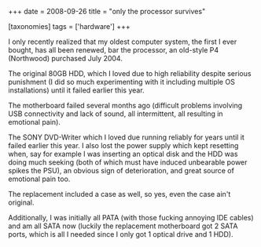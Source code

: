 +++
date = 2008-09-26
title = "only the processor survives"

[taxonomies]
tags = ['hardware']
+++

I only recently realized that my oldest computer system, the first I
ever bought, has all been renewed, bar the processor, an old-style P4
(Northwood) purchased July 2004.

The original 80GB HDD, which I loved due to high reliability despite
serious punishment (I did so much experimenting with it including
multiple OS installations) until it failed earlier this year.

The motherboard failed several months ago (difficult problems involving
USB connectivity and lack of sound, all intermittent, all resulting in
emotional pain).

The SONY DVD-Writer which I loved due running reliably for years until
it failed earlier this year. I also lost the power supply which kept
resetting when, say for example I was inserting an optical disk and the
HDD was doing much seeking (both of which must have induced unbearable
power spikes the PSU), an obvious sign of deterioration, and great
source of emotional pain too.

The replacement included a case as well, so yes, even the case ain't
original.

Additionally, I was initially all PATA (with those fucking annoying IDE
cables) and am all SATA now (luckily the replacement motherboard got 2
SATA ports, which is all I needed since I only got 1 optical drive and 1
HDD).
